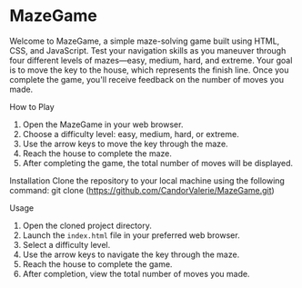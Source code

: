 # MazeGame

Welcome to MazeGame, a simple maze-solving game built using HTML, CSS, and JavaScript. Test your navigation skills as you maneuver through four different levels of mazes—easy, medium, hard, and extreme. Your goal is to move the key to the house, which represents the finish line. Once you complete the game, you'll receive feedback on the number of moves you made.

How to Play
1. Open the MazeGame in your web browser.
2. Choose a difficulty level: easy, medium, hard, or extreme.
3. Use the arrow keys to move the key through the maze.
4. Reach the house to complete the maze.
5. After completing the game, the total number of moves will be displayed.

Installation
Clone the repository to your local machine using the following command:
git clone (https://github.com/CandorValerie/MazeGame.git)

Usage
1. Open the cloned project directory.
2. Launch the `index.html` file in your preferred web browser.
3. Select a difficulty level.
4. Use the arrow keys to navigate the key through the maze.
5. Reach the house to complete the game.
6. After completion, view the total number of moves you made.
